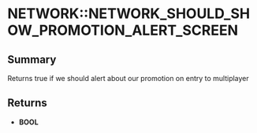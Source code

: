 # NETWORK::NETWORK_SHOULD_SHOW_PROMOTION_ALERT_SCREEN

## Summary
Returns true if we should alert about our promotion on entry to multiplayer

## Returns
* **BOOL**